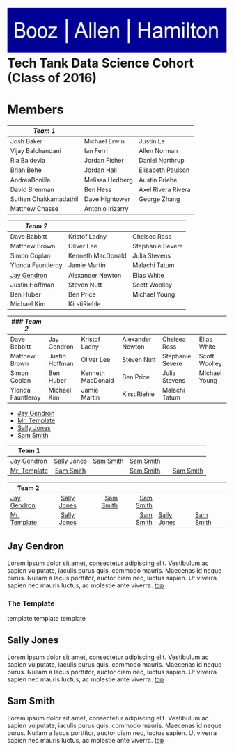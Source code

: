 ![BAH Logo.](images/boozallenlogo.jpg) 
Tech Tank Data Science Cohort (Class of 2016)
================

# Members



|*Team 1* |  |  |
| ---- | ---- | ---- |
| Josh Baker | Michael Erwin | Justin Le | 
| Vijay Balchandani | Ian Ferri | Allen Norman | 
| Ria Baldevia | Jordan Fisher | Daniel Northrup | 
| Brian Behe | Jordan Hall | Elisabeth Paulson | 
| AndreaBonilla | Melissa Hedberg | Austin Priebe | 
| David Brenman | Ben Hess | Axel Rivera Rivera | 
| Suthan Chakkamadathil | Dave Hightower | George Zhang | 
| Matthew Chasse | Antonio Irizarry |  | 


|*Team 2* |  |  |
| ---- | ---- | ---- |
| Dave Babbitt | Kristof Ladny | Chelsea Ross | 
| Matthew Brown | Oliver Lee | Stephanie Severe | 
| Simon Coplan | Kenneth MacDonald | Julia Stevens | 
| Ylonda Fauntleroy | Jamie Martin | Malachi Tatum | 
| [Jay Gendron](#jay-gendron) | Alexander Newton | Elias White | 
| Justin Hoffman | Steven Nutt | Scott Woolley | 
| Ben Huber | Ben Price | Michael Young | 
| Michael Kim | KirstiRiehle |  | 



| ### *Team 2* |   |    |    |    |    |
| --- | --- | --- | --- | --- | --- |
| Dave Babbitt | Jay Gendron | Kristof Ladny | Alexander Newton | Chelsea Ross | Elias White | 
| Matthew Brown | Justin Hoffman | Oliver Lee | Steven Nutt | Stephanie Severe | Scott Woolley | 
| Simon Coplan | Ben Huber | Kenneth MacDonald | Ben Price | Julia Stevens | Michael Young | 
| Ylonda Fauntleroy | Michael Kim | Jamie Martin | KirstiRiehle | Malachi Tatum |     |

- [Jay Gendron](#jay-gendron)
- [Mr. Template](#the-template)
- [Sally Jones](#sally-jones)
- [Sam Smith](#sam-smith) 
 
| Team 1        |          |   |      |  |   |
| ------------- |:-------------:| -----:|-----:|----|----|
| [Jay Gendron](#jay-gendron) | [Sally Jones](#sally-jones) |  [Sam Smith](#sam-smith) | [Sam Smith](#sam-smith) | | |
|[Mr. Template](#the-template)  | [Sam Smith](#sam-smith) |  | [Sam Smith](#sam-smith) | |[Sam Smith](#sam-smith) |

|Team 2 | | | | | |
| ------------- |:-------------:| -----:|-----:|----|----|
| [Jay Gendron](#jay-gendron) | [Sally Jones](#sally-jones) |  [Sam Smith](#sam-smith) | [Sam Smith](#sam-smith) |  | |
|[Mr. Template](#the-template)  | [Sally Jones](#sally-jones) |  | [Sam Smith](#sam-smith) |[Sally Jones](#sally-jones) | [Sam Smith](#sam-smith)|


## Jay Gendron

Lorem ipsum dolor sit amet, consectetur adipiscing elit. Vestibulum ac sapien vulputate, iaculis purus quis, commodo mauris. Maecenas id neque purus. Nullam a lacus porttitor, auctor diam nec, luctus sapien. Ut viverra sapien nec mauris luctus, ac molestie ante viverra. [top](#members)

### The Template

template template template

## Sally Jones

Lorem ipsum dolor sit amet, consectetur adipiscing elit. Vestibulum ac sapien vulputate, iaculis purus quis, commodo mauris. Maecenas id neque purus. Nullam a lacus porttitor, auctor diam nec, luctus sapien. Ut viverra sapien nec mauris luctus, ac molestie ante viverra. [top](#members)

## Sam Smith

Lorem ipsum dolor sit amet, consectetur adipiscing elit. Vestibulum ac sapien vulputate, iaculis purus quis, commodo mauris. Maecenas id neque purus. Nullam a lacus porttitor, auctor diam nec, luctus sapien. Ut viverra sapien nec mauris luctus, ac molestie ante viverra. [top](#members)


